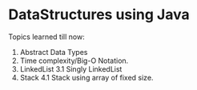 # DataStructures using Java

Topics learned till now:
1. Abstract Data Types
2. Time complexity/Big-O Notation.
3. LinkedList 
3.1 Singly LinkedList
4. Stack
4.1 Stack using array of fixed size.
